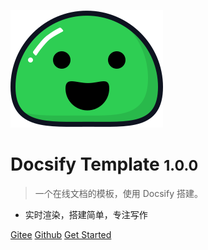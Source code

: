 <!-- _coverpage.md -->

![logo](_media/icon.svg)

# Docsify Template <small>1.0.0</small>

> 一个在线文档的模板，使用 Docsify 搭建。

- 实时渲染，搭建简单，专注写作


[Gitee](https://gitee.com/bbigsun/docsify-template.git)
[Github]()
[Get Started](README.md)


<!-- 背景图片 -->

<!-- ![](_media/bg.png) -->

<!-- 背景色 -->

<!-- ![color](#F5B2B2) -->

